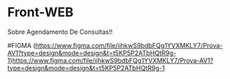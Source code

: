 # Front-WEB

Sobre Agendamento De Consultas!!

#FIGMA
(https://www.figma.com/file/iihkwS9bdbFQg1YVXMKLY7/Prova-AV1?type=design&mode=design&t=t5KP5P2ATbHQtR9g-1)https://www.figma.com/file/iihkwS9bdbFQg1YVXMKLY7/Prova-AV1?type=design&mode=design&t=t5KP5P2ATbHQtR9g-1
